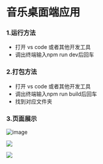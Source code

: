 # 音乐桌面端应用

### 1.运行方法

* 打开 vs code 或者其他开发工具
* 调出终端输入npm run dev后回车

### 2.打包方法

* 打开 vs code 或者其他开发工具
* 调出终端输入npm run build后回车
* 找到对应文件夹

### 3.页面展示

![image](https://github.com/phli-angel/music-desk/blob/main/view-display/main-view1.png)

![](https://github.com/phli-angel/music-desk/blob/main/view-display/main-view2.png)

![](https://github.com/phli-angel/music-desk/blob/main/view-display/play-view.png)